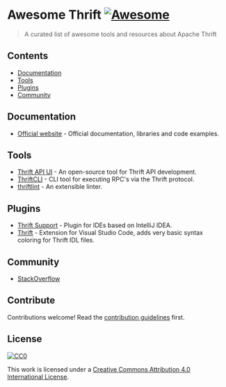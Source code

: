 # Awesome Thrift [![Awesome](https://awesome.re/badge.svg)](https://awesome.re)

> A curated list of awesome tools and resources about Apache Thrift

## Contents

- [Documentation](#documentation)
- [Tools](#tools)
- [Plugins](#plugins)
- [Community](#community)

## Documentation

- [Official website](https://thrift.apache.org/) - Official documentation, libraries and code examples.

## Tools

- [Thrift API UI](https://github.com/alfa-laboratory/thrift-api-ui) - An open-source tool for Thrift API development.
- [ThriftCLI](https://github.com/Fitbit/thriftcli) - CLI tool for executing RPC's via the Thrift protocol.
- [thriftlint](https://github.com/UrbanCompass/thriftlint) - An extensible linter.

## Plugins

- [Thrift Support](https://plugins.jetbrains.com/plugin/7331-thrift-support) - Plugin for IDEs based on IntelliJ IDEA.
- [Thrift](https://marketplace.visualstudio.com/items?itemName=cduruk.thrift&ssr=false#overview) - Extension for Visual Studio Code, adds very basic syntax coloring for Thrift IDL files.

## Community

- [StackOverflow](https://stackoverflow.com/questions/tagged/thrift)

## Contribute

Contributions welcome! Read the [contribution guidelines](CONTRIBUTING.md) first.

## License

[![CC0](https://mirrors.creativecommons.org/presskit/buttons/88x31/svg/cc-zero.svg)](https://creativecommons.org/publicdomain/zero/1.0)

This work is licensed under a [Creative Commons Attribution 4.0 International License](https://creativecommons.org/licenses/by/4.0/).
